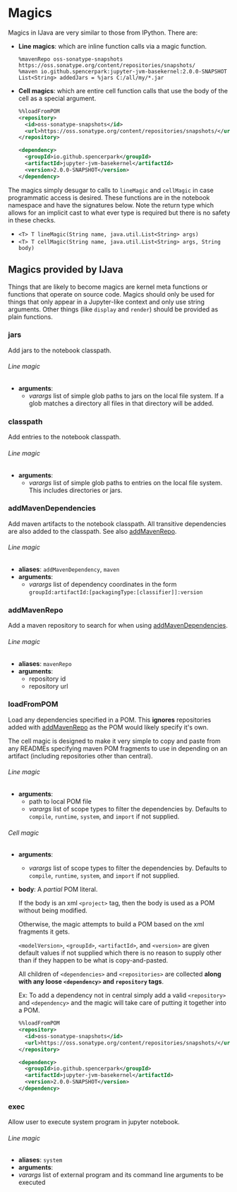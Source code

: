 # Magics

Magics in IJava are very similar to those from IPython. There are:

*   **Line magics**: which are inline function calls via a magic function.

    ```text
    %mavenRepo oss-sonatype-snapshots https://oss.sonatype.org/content/repositories/snapshots/
    %maven io.github.spencerpark:jupyter-jvm-basekernel:2.0.0-SNAPSHOT
    List<String> addedJars = %jars C:/all/my/*.jar
    ```

*   **Cell magics**: which are entire cell function calls that use the body of the cell as a special argument.

    ```xml
    %%loadFromPOM
    <repository>
      <id>oss-sonatype-snapshots</id>
      <url>https://oss.sonatype.org/content/repositories/snapshots/</url>
    </repository>

    <dependency>
      <groupId>io.github.spencerpark</groupId>
      <artifactId>jupyter-jvm-basekernel</artifactId>
      <version>2.0.0-SNAPSHOT</version>
    </dependency>
    ```

The magics simply desugar to calls to `lineMagic` and `cellMagic` in case programmatic access is desired. These functions are in the notebook namespace and have the signatures below. Note the return type which allows for an implicit cast to what ever type is required but there is no safety in these checks.

*   `<T> T lineMagic(String name, java.util.List<String> args)`
*   `<T> T cellMagic(String name, java.util.List<String> args, String body)`

## Magics provided by IJava

Things that are likely to become magics are kernel meta functions or functions that operate on source code. Magics should only be used for things that only appear in a Jupyter-like context and only use string arguments. Other things (like `display` and `render`) should be provided as plain functions.



### jars

Add jars to the notebook classpath.

###### Line magic

*   **arguments**:
    *   _varargs_ list of simple glob paths to jars on the local file system. If a glob matches a directory all files in that directory will be added.



### classpath

Add entries to the notebook classpath.

###### Line magic

*   **arguments**:
    *   _varargs_ list of simple glob paths to entries on the local file system. This includes directories or jars.



### addMavenDependencies

Add maven artifacts to the notebook classpath. All transitive dependencies are also added to the classpath. See also [addMavenRepo](#addmavenrepo).

###### Line magic

*   **aliases**: `addMavenDependency`, `maven`
*   **arguments**:
    *   _varargs_ list of dependency coordinates in the form `groupId:artifactId:[packagingType:[classifier]]:version`



### addMavenRepo

Add a maven repository to search for when using [addMavenDependencies](#addmavendependencies).

###### Line magic

*   **aliases**: `mavenRepo`
*   **arguments**:
    *   repository id
    *   repository url


### loadFromPOM

Load any dependencies specified in a POM. This **ignores** repositories added with [addMavenRepo](#addmavenrepo) as the POM would likely specify it's own.

The cell magic is designed to make it very simple to copy and paste from any READMEs specifying maven POM fragments to use in depending on an artifact (including repositories other than central).

###### Line magic

*   **arguments**:
    *   path to local POM file
    *   _varargs_ list of scope types to filter the dependencies by. Defaults to `compile`, `runtime`, `system`, and `import` if not supplied.

###### Cell magic

*   **arguments**:
    *   _varargs_ list of scope types to filter the dependencies by. Defaults to `compile`, `runtime`, `system`, and `import` if not supplied.
*   **body**:
    A _partial_ POM literal.

    If the body is an xml `<project>` tag, then the body is used as a POM without being modified.

    Otherwise, the magic attempts to build a POM based on the xml fragments it gets.

    `<modelVersion>`, `<groupId>`, `<artifactId>`, and `<version>` are given default values if not supplied which there is no reason to supply other than if they happen to be what is copy-and-pasted.

    All children of `<dependencies>` and `<repositories>` are collected **along with any loose `<dependency>` and `repository` tags**.

    Ex: To add a dependency not in central simply add a valid `<repository>` and `<dependency>` and the magic will take care of putting it together into a POM.

    ```xml
    %%loadFromPOM
    <repository>
      <id>oss-sonatype-snapshots</id>
      <url>https://oss.sonatype.org/content/repositories/snapshots/</url>
    </repository>

    <dependency>
      <groupId>io.github.spencerpark</groupId>
      <artifactId>jupyter-jvm-basekernel</artifactId>
      <version>2.0.0-SNAPSHOT</version>
    </dependency>
    ```

### exec

Allow user to execute system program in jupyter notebook.

###### Line magic

*   **aliases**: `system`
*   **arguments**:
*   _varargs_ list of external program and its command line arguments to be executed
